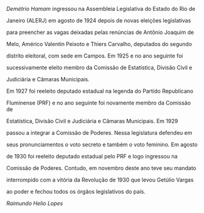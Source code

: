 

*Demétrio Hamam* ingressou na Assembleia Legislativa do Estado do Rio de

Janeiro (ALERJ) em agosto de 1924 depois de novas eleições legislativas

para preencher as vagas deixadas pelas renúncias de Antônio Joaquim de

Melo, Américo Valentin Peixoto e Thiers Carvalho, deputados do segundo

distrito eleitoral, com sede em Campos. Em 1925 e no ano seguinte foi

sucessivamente eleito membro da Comissão de Estatística, Divisão Civil e

Judiciária e Câmaras Municipais.



Em 1927 foi reeleito deputado estadual na legenda do Partido Republicano

Fluminense (PRF) e no ano seguinte foi novamente membro da Comissão de

Estatística, Divisão Civil e Judiciária e Câmaras Municipais. Em 1929

passou a integrar a Comissão de Poderes. Nessa legislatura defendeu em

seus pronunciamentos o voto secreto e também o voto feminino. Em agosto

de 1930 foi reeleito deputado estadual pelo PRF e logo ingressou na

Comissão de Poderes. Contudo, em novembro deste ano teve seu mandato

interrompido com a vitória da Revolução de 1930 que levou Getúlio Vargas

ao poder e fechou todos os órgãos legislativos do país.



*Raimundo Helio Lopes*



